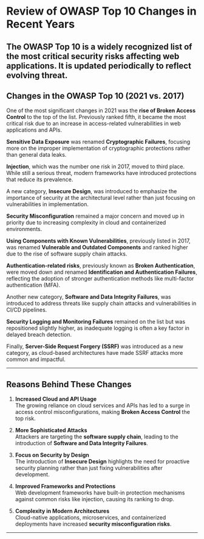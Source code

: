 # Review of OWASP Top 10 Changes in Recent Years

The **OWASP Top 10** is a widely recognized list of the most critical security risks affecting web applications. It is updated periodically to reflect evolving threat. 
---

## Changes in the OWASP Top 10 (2021 vs. 2017)

One of the most significant changes in 2021 was the **rise of Broken Access Control** to the top of the list. Previously ranked fifth, it became the most critical risk due to an increase in access-related vulnerabilities in web applications and APIs.

**Sensitive Data Exposure** was renamed **Cryptographic Failures**, focusing more on the improper implementation of cryptographic protections rather than general data leaks.

**Injection**, which was the number one risk in 2017, moved to third place. While still a serious threat, modern frameworks have introduced protections that reduce its prevalence.

A new category, **Insecure Design**, was introduced to emphasize the importance of security at the architectural level rather than just focusing on vulnerabilities in implementation.

**Security Misconfiguration** remained a major concern and moved up in priority due to increasing complexity in cloud and containerized environments.

**Using Components with Known Vulnerabilities**, previously listed in 2017, was renamed **Vulnerable and Outdated Components** and ranked higher due to the rise of software supply chain attacks.

**Authentication-related risks**, previously known as **Broken Authentication**, were moved down and renamed **Identification and Authentication Failures**, reflecting the adoption of stronger authentication methods like multi-factor authentication (MFA).

Another new category, **Software and Data Integrity Failures**, was introduced to address threats like supply chain attacks and vulnerabilities in CI/CD pipelines.

**Security Logging and Monitoring Failures** remained on the list but was repositioned slightly higher, as inadequate logging is often a key factor in delayed breach detection.

Finally, **Server-Side Request Forgery (SSRF)** was introduced as a new category, as cloud-based architectures have made SSRF attacks more common and impactful.

---

## Reasons Behind These Changes

1. **Increased Cloud and API Usage**  
   The growing reliance on cloud services and APIs has led to a surge in access control misconfigurations, making **Broken Access Control** the top risk.

2. **More Sophisticated Attacks**  
   Attackers are targeting the **software supply chain**, leading to the introduction of **Software and Data Integrity Failures**.

3. **Focus on Security by Design**  
   The introduction of **Insecure Design** highlights the need for proactive security planning rather than just fixing vulnerabilities after development.

4. **Improved Frameworks and Protections**  
   Web development frameworks have built-in protection mechanisms against common risks like injection, causing its ranking to drop.

5. **Complexity in Modern Architectures**  
   Cloud-native applications, microservices, and containerized deployments have increased **security misconfiguration risks**.

---

